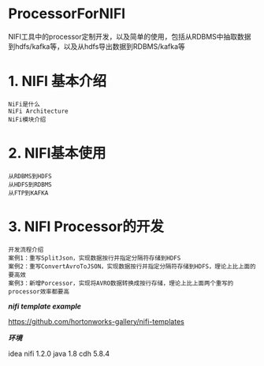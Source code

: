# ProcessorForNIFI

NIFI工具中的processor定制开发，以及简单的使用，包括从RDBMS中抽取数据到hdfs/kafka等，以及从hdfs导出数据到RDBMS/kafka等

# 1. NIFI 基本介绍

    NiFi是什么
    NiFi Architecture
    NiFi模块介绍

# 2. NIFI基本使用

    从RDBMS到HDFS
    从HDFS到RDBMS
    从FTP到KAFKA

# 3. NIFI Processor的开发

    开发流程介绍
    案例1：重写SplitJson，实现数据按行并指定分隔符存储到HDFS
    案例2：重写ConvertAvroToJSON，实现数据按行并指定分隔符存储到HDFS，理论上比上面的要高效
    案例3：新增Porcessor，实现将AVRO数据转换成按行存储，理论上比上面两个重写的processor效率都要高

***nifi template example***

https://github.com/hortonworks-gallery/nifi-templates

***环境***

idea
nifi 1.2.0
java 1.8
cdh 5.8.4

